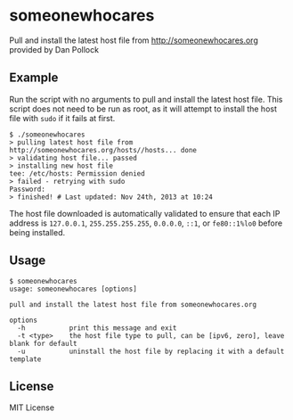 someonewhocares
==================

Pull and install the latest host file from http://someonewhocares.org
provided by Dan Pollock

Example
-------

Run the script with no arguments to pull and install the latest host file.
This script does not need to be run as root, as it will attempt to install
the host file with `sudo` if it fails at first.

    $ ./someonewhocares
    > pulling latest host file from http://someonewhocares.org/hosts//hosts... done
    > validating host file... passed
    > installing new host file
    tee: /etc/hosts: Permission denied
    > failed - retrying with sudo
    Password:
    > finished! # Last updated: Nov 24th, 2013 at 10:24

The host file downloaded is automatically validated to ensure that each IP
address is `127.0.0.1`, `255.255.255.255`, `0.0.0.0`, `::1`, or `fe80::1%lo0`
before being installed.

Usage
-----

    $ someonewhocares
    usage: someonewhocares [options]

    pull and install the latest host file from someonewhocares.org

    options
      -h           print this message and exit
      -t <type>    the host file type to pull, can be [ipv6, zero], leave blank for default
      -u           uninstall the host file by replacing it with a default template

License
-------

MIT License

